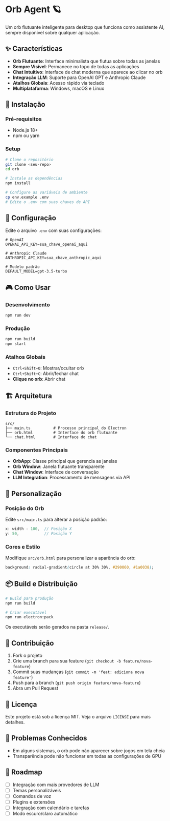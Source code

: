 # Orb Agent 🪐

Um orb flutuante inteligente para desktop que funciona como assistente AI, sempre disponível sobre qualquer aplicação.

## ✨ Características

- **Orb Flutuante**: Interface minimalista que flutua sobre todas as janelas
- **Sempre Visível**: Permanece no topo de todas as aplicações
- **Chat Intuitivo**: Interface de chat moderna que aparece ao clicar no orb
- **Integração LLM**: Suporte para OpenAI GPT e Anthropic Claude
- **Atalhos Globais**: Acesso rápido via teclado
- **Multiplataforma**: Windows, macOS e Linux

## 🚀 Instalação

### Pré-requisitos
- Node.js 18+ 
- npm ou yarn

### Setup
```bash
# Clone o repositório
git clone <seu-repo>
cd orb

# Instale as dependências
npm install

# Configure as variáveis de ambiente
cp env.example .env
# Edite o .env com suas chaves de API
```

## 🔧 Configuração

Edite o arquivo `.env` com suas configurações:

```env
# OpenAI
OPENAI_API_KEY=sua_chave_openai_aqui

# Anthropic Claude  
ANTHROPIC_API_KEY=sua_chave_anthropic_aqui

# Modelo padrão
DEFAULT_MODEL=gpt-3.5-turbo
```

## 🎮 Como Usar

### Desenvolvimento
```bash
npm run dev
```

### Produção
```bash
npm run build
npm start
```

### Atalhos Globais
- `Ctrl+Shift+O`: Mostrar/ocultar orb
- `Ctrl+Shift+C`: Abrir/fechar chat
- **Clique no orb**: Abrir chat

## 🏗️ Arquitetura

### Estrutura do Projeto
```
src/
├── main.ts          # Processo principal do Electron
├── orb.html         # Interface do orb flutuante
└── chat.html        # Interface do chat
```

### Componentes Principais
- **OrbApp**: Classe principal que gerencia as janelas
- **Orb Window**: Janela flutuante transparente
- **Chat Window**: Interface de conversação
- **LLM Integration**: Processamento de mensagens via API

## 🎨 Personalização

### Posição do Orb
Edite `src/main.ts` para alterar a posição padrão:
```typescript
x: width - 100,  // Posição X
y: 50,           // Posição Y
```

### Cores e Estilo
Modifique `src/orb.html` para personalizar a aparência do orb:
```css
background: radial-gradient(circle at 30% 30%, #290060, #1a0038);
```

## 📦 Build e Distribuição

```bash
# Build para produção
npm run build

# Criar executável
npm run electron:pack
```

Os executáveis serão gerados na pasta `release/`.

## 🤝 Contribuição

1. Fork o projeto
2. Crie uma branch para sua feature (`git checkout -b feature/nova-feature`)
3. Commit suas mudanças (`git commit -m 'feat: adiciona nova feature'`)
4. Push para a branch (`git push origin feature/nova-feature`)
5. Abra um Pull Request

## 📝 Licença

Este projeto está sob a licença MIT. Veja o arquivo `LICENSE` para mais detalhes.

## 🐛 Problemas Conhecidos

- Em alguns sistemas, o orb pode não aparecer sobre jogos em tela cheia
- Transparência pode não funcionar em todas as configurações de GPU

## 🔮 Roadmap

- [ ] Integração com mais provedores de LLM
- [ ] Temas personalizáveis
- [ ] Comandos de voz
- [ ] Plugins e extensões
- [ ] Integração com calendário e tarefas
- [ ] Modo escuro/claro automático
